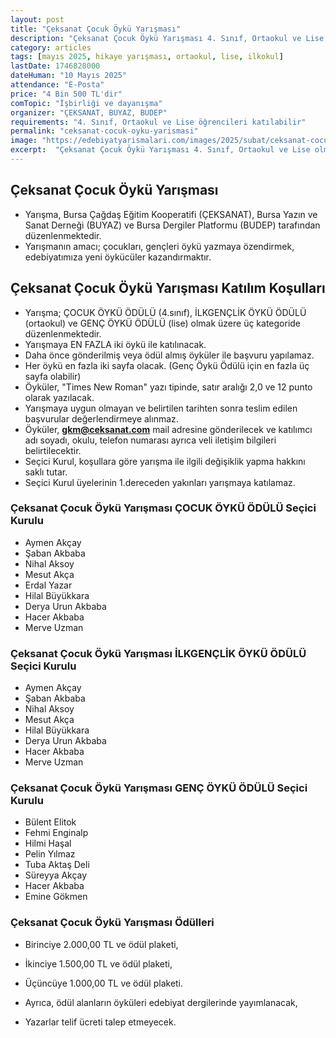 ```yaml
---
layout: post
title: "Çeksanat Çocuk Öykü Yarışması"
description: "Çeksanat Çocuk Öykü Yarışması 4. Sınıf, Ortaokul ve Lise olmak üzere üç ayrı kategoride düzenlenecektir."
category: articles
tags: [mayıs 2025, hikaye yarışması, ortaokul, lise, ilkokul]
lastDate: 1746828000
dateHuman: "10 Mayıs 2025"
attendance: "E-Posta"
price: "4 Bin 500 TL'dir"
comTopic: "İşbirliği ve dayanışma"
organizer: "ÇEKSANAT, BUYAZ, BUDEP"
requirements: "4. Sınıf, Ortaokul ve Lise öğrencileri katılabilir"
permalink: "ceksanat-cocuk-oyku-yarismasi"
image: "https://edebiyatyarismalari.com/images/2025/subat/ceksanat-cocuk-oyku-yarismasi.jpg"
excerpt:  "Çeksanat Çocuk Öykü Yarışması 4. Sınıf, Ortaokul ve Lise olmak üzere üç ayrı kategoride düzenlenecektir."
---
```


## Çeksanat Çocuk Öykü Yarışması

- Yarışma, Bursa Çağdaş Eğitim Kooperatifi (ÇEKSANAT), Bursa Yazın ve Sanat Derneği (BUYAZ) ve Bursa Dergiler Platformu (BUDEP) tarafından düzenlenmektedir.
- Yarışmanın amacı; çocukları, gençleri öykü yazmaya özendirmek, edebiyatımıza yeni öykücüler kazandırmaktır.

## Çeksanat Çocuk Öykü Yarışması Katılım Koşulları

- Yarışma; ÇOCUK ÖYKÜ ÖDÜLÜ (4.sınıf), İLKGENÇLİK ÖYKÜ ÖDÜLÜ (ortaokul) ve GENÇ ÖYKÜ ÖDÜLÜ (lise) olmak üzere üç kategoride düzenlenmektedir.
- Yarışmaya EN FAZLA iki öykü ile katılınacak.
- Daha önce gönderilmiş veya ödül almış öyküler ile başvuru yapılamaz.
- Her öykü en fazla iki sayfa olacak. (Genç Öykü Ödülü için en fazla üç sayfa olabilir)
- Öyküler, "Times New Roman" yazı tipinde, satır aralığı 2,0 ve 12 punto olarak yazılacak.
- Yarışmaya uygun olmayan ve belirtilen tarihten sonra teslim edilen başvurular değerlendirmeye alınmaz.
- Öyküler, **gkm@ceksanat.com** mail adresine gönderilecek ve katılımcı adı soyadı, okulu, telefon numarası ayrıca veli iletişim bilgileri belirtilecektir.
- Seçici Kurul, koşullara göre yarışma ile ilgili değişiklik yapma hakkını saklı tutar.
- Seçici Kurul üyelerinin 1.dereceden yakınları yarışmaya katılamaz.
 
### Çeksanat Çocuk Öykü Yarışması ÇOCUK ÖYKÜ ÖDÜLÜ Seçici Kurulu

- Aymen Akçay
- Şaban Akbaba
- Nihal Aksoy
- Mesut Akça
- Erdal Yazar
- Hilal Büyükkara
- Derya Urun Akbaba
- Hacer Akbaba
- Merve Uzman

### Çeksanat Çocuk Öykü Yarışması İLKGENÇLİK ÖYKÜ ÖDÜLÜ Seçici Kurulu

- Aymen Akçay
- Şaban Akbaba
- Nihal Aksoy
- Mesut Akça
- Hilal Büyükkara
- Derya Urun Akbaba
- Hacer Akbaba
- Merve Uzman

### Çeksanat Çocuk Öykü Yarışması GENÇ ÖYKÜ ÖDÜLÜ Seçici Kurulu
 
- Bülent Elitok
- Fehmi Enginalp
- Hilmi Haşal
- Pelin Yılmaz
- Tuba Aktaş Deli
- Süreyya Akçay
- Hacer Akbaba
- Emine Gökmen

### Çeksanat Çocuk Öykü Yarışması Ödülleri

- Birinciye 2.000,00 TL ve ödül plaketi,
- İkinciye 1.500,00 TL ve ödül plaketi,
- Üçüncüye 1.000,00 TL ve ödül plaketi.

- Ayrıca, ödül alanların öyküleri edebiyat dergilerinde yayımlanacak,
- Yazarlar telif ücreti talep etmeyecek.